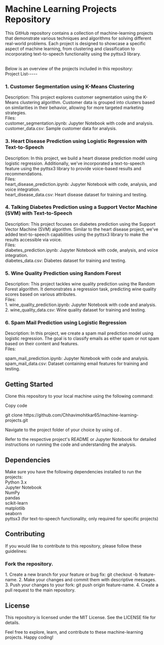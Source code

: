 <h1>Machine Learning Projects Repository </h1>
<p>This GitHub repository contains a collection of machine-learning projects that demonstrate various techniques and algorithms for solving different real-world problems. Each project is designed to showcase a specific aspect of machine learning, from clustering and classification to incorporating text-to-speech functionality using the pyttsx3 library. </p>
<br/>
Below is an overview of the projects included in this repository:
<br/>
Project List-----
<h3>1. Customer Segmentation using K-Means Clustering</h3>
Description: This project explores customer segmentation using the K-Means clustering algorithm.
Customer data is grouped into clusters based on similarities in their behavior, allowing for more targeted marketing strategies.<br/>
Files:<br/>
      customer_segmentation.ipynb: Jupyter Notebook with code and analysis.<br/>
      customer_data.csv: Sample customer data for analysis.

<h3>3. Heart Disease Prediction using Logistic Regression with Text-to-Speech</h3>
Description: In this project, we build a heart disease prediction model using logistic regression. Additionally, we've incorporated a text-to-speech feature using the pyttsx3 library to provide voice-based results and recommendations.<br/>
Files:<br/>
     heart_disease_prediction.ipynb: Jupyter Notebook with code, analysis, and voice integration.<br/>
     heart_disease_data.csv: Heart disease dataset for training and testing.<br/>


<h3>4. Talking Diabetes Prediction using a Support Vector Machine (SVM) with Text-to-Speech</h3>
Description: This project focuses on diabetes prediction using the Support Vector Machine (SVM) algorithm. Similar to the heart disease project, we've added text-to-speech capabilities using the pyttsx3 library to make the results accessible via voice.<br/>
Files:<br/>
     diabetes_prediction.ipynb: Jupyter Notebook with code, analysis, and voice integration.<br/>
     diabetes_data.csv: Diabetes dataset for training and testing.<br/>


<h3>5. Wine Quality Prediction using Random Forest</h3>
Description: This project tackles wine quality prediction using the Random Forest algorithm. It demonstrates a regression task, predicting wine quality scores based on various attributes.<br/>
Files:<br/>
    1. wine_quality_prediction.ipynb: Jupyter Notebook with code and analysis.<br/>
    2. wine_quality_data.csv: Wine quality dataset for training and testing.<br/>


<h3>6. Spam Mail Prediction using Logistic Regression</h3>
Description: In this project, we create a spam mail prediction model using logistic regression. The goal is to classify emails as either spam or not spam based on their content and features.<br>
Files:<br/>
    <p> spam_mail_prediction.ipynb: Jupyter Notebook with code and analysis.<br/>
     spam_mail_data.csv: Dataset containing email features for training and testing.</p>


<h2>Getting Started</h2>
<p>Clone this repository to your local machine using the following command:</p>
Copy code
<p>git clone https://github.com/Chhavimohitkar65/machine-learning-projects.git</p>
<p></p>Navigate to the project folder of your choice by using  cd <project-name>.</p>
<p>Refer to the respective project's README or Jupyter Notebook for detailed instructions on running the code and understanding the analysis.</p>

<h2>Dependencies</h2>
Make sure you have the following dependencies installed to run the projects:<br/>
Python 3.x<br/>
Jupyter Notebook<br/>
NumPy<br/>
pandas<br/>
scikit-learn<br/>
matplotlib<br/>
seaborn<br/>
pyttsx3 (for text-to-speech functionality, only required for specific projects)<br/>


<h2>Contributing</h2>
If you would like to contribute to this repository, please follow these guidelines:

<h3>Fork the repository.</h3>
<p></p>1. Create a new branch for your feature or bug fix: git checkout -b feature-name.
2. Make your changes and commit them with descriptive messages.
3. Push your changes to your fork: git push origin feature-name.
4. Create a pull request to the main repository.</p>

<h2>License</h2>
This repository is licensed under the MIT License. See the LICENSE file for details.

Feel free to explore, learn, and contribute to these machine-learning projects. Happy coding!






